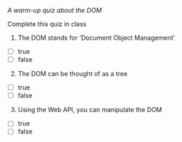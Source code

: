 *A warm-up quiz about the DOM*

Complete this quiz in class

1. The DOM stands for 'Document Object Management'

- [ ] true
- [ ] false

2. The DOM can be thought of as a tree

- [ ] true
- [ ] false

3. Using the Web API, you can manipulate the DOM

- [ ] true
- [ ] false
